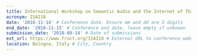 ```yaml
---
title: International Workshop on Semantic Audio and the Internet of Things
acronym: ISAI18
date: '2018-11-14' # Conference date. Ensure mm and dd are 2 digits
end_date: '2018-11-15' # Conference end date, leave empty if unknown
submission_date: '2018-09-14' # Date of submissions
ext_url: https://www.fruct.org/ISAI18 # External URL to conference website
location: Bologna, Italy # City, Country
---
```

